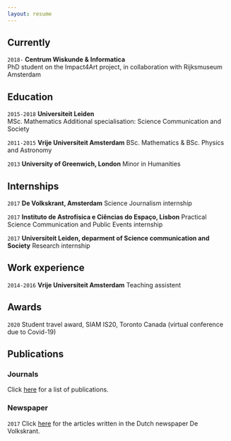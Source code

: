 ```yaml
---
layout: resume
---
```

## Currently
`2018-`
__Centrum Wiskunde & Informatica__   
PhD student on the Impact4Art project, in collaboration with Rijksmuseum Amsterdam

## Education

`2015-2018`
__Universiteit Leiden__ \
MSc. Mathematics
Additional specialisation: Science Communication and Society

`2011-2015`
__Vrije Universiteit Amsterdam__
BSc. Mathematics & BSc. Physics and Astronomy

`2013`
__University of Greenwich, London__
Minor in Humanities

## Internships

`2017`
__De Volkskrant, Amsterdam__
Science Journalism internship

`2017`
__Instituto de Astrofísica e Ciências do Espaço, Lisbon__
Practical Science Communication and Public Events internship

`2017`
__Universiteit Leiden, deparment of Science communication and Society__
Research internship

## Work experience

`2014-2016`
__Vrije Universiteit Amsterdam__
Teaching assistent



## Awards

`2020`
Student travel award, SIAM IS20, Toronto Canada (virtual conference due to Covid-19)

## Publications

### Journals
Click [here](https://orcid.org/0000-0001-5668-5326) for a list of publications. 
<!-- A list is also available [online](https://scholar.google.co.uk/citations?user=LTOTl0YAAAAJ) -->

### Newspaper

`2017`
Click [here](https://www.volkskrant.nl/auteur/francien-bossema) for the articles written in the Dutch newspaper De Volkskrant. 



<!-- ### Footer

Last updated: August 2020 -->


